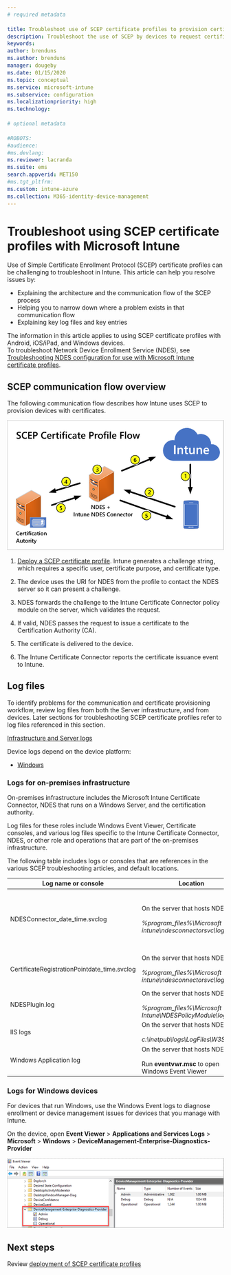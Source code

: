 ```yaml
---
# required metadata

title: Troubleshoot use of SCEP certificate profiles to provision certificates with Intune | Microsoft Docs
description: Troubleshoot the use of SCEP by devices to request certificates for use with Intune, including communication from devices to NDES, NDES to certification authorities, and from the Intune Certificate Connector to the Intune service.  
keywords:
author: brenduns
ms.author: brenduns
manager: dougeby
ms.date: 01/15/2020
ms.topic: conceptual
ms.service: microsoft-intune
ms.subservice: configuration
ms.localizationpriority: high
ms.technology:

# optional metadata

#ROBOTS:
#audience:
#ms.devlang:
ms.reviewer: lacranda
ms.suite: ems
search.appverid: MET150
#ms.tgt_pltfrm:
ms.custom: intune-azure
ms.collection: M365-identity-device-management
---
```


# Troubleshoot using SCEP certificate profiles with Microsoft Intune

Use of Simple Certificate Enrollment Protocol (SCEP) certificate profiles can be challenging to troubleshoot in Intune. This article can help you resolve issues by:

- Explaining the architecture and the communication flow of the SCEP process
- Helping you to narrow down where a problem exists in that communication flow
- Explaining key log files and key entries

The information in this article applies to using SCEP certificate profiles with Android, iOS/iPad, and Windows devices.  
To troubleshoot Network Device Enrollment Service (NDES), see [Troubleshooting NDES configuration for use with Microsoft Intune certificate profiles]( https://support.microsoft.com/help/4459540/troubleshoot-ndes-configuration-for-use-with-intune).

## SCEP communication flow overview

The following communication flow describes how Intune uses SCEP to provision devices with certificates.

![SCEP certificate profile flow](../protect/media/troubleshoot-scep-certificate-profiles/scep-certificate-profile-flow.png)

1. [Deploy a SCEP certificate profile](). Intune generates a challenge string, which requires a specific user, certificate purpose, and certificate type.

2. The device uses the URI for NDES from the profile to contact the NDES server so it can present a challenge.

3. NDES forwards the challenge to the Intune Certificate Connector policy module on the server, which validates the request.

4. If valid, NDES passes the request to issue a certificate to the Certification Authority (CA).

5. The certificate is delivered to the device.

6. The Intune Certificate Connector reports the certificate issuance event to Intune.

## Log files

To identify problems for the communication and certificate provisioning workflow, review log files from both the Server infrastructure, and from devices. Later sections for troubleshooting SCEP certificate profiles refer to log files referenced in this section.

[Infrastructure and Server logs](logs-for-on-premises-infrastructure)

Device logs depend on the device platform:  

<!-- Content in progrss 
- [Android](#logs-for-android):  
  ***PENDING*** additional content
- [iOS/iPadOS](#logs-for-ios):  
-->

- [Windows](#logs-for-windows)

### Logs for on-premises infrastructure
  
On-premises infrastructure includes the Microsoft Intune Certificate Connector, NDES that runs on a Windows Server, and the certification authority.

Log files for these roles include Windows Event Viewer, Certificate consoles, and various log files specific to the Intune Certificate Connector, NDES, or other role and operations that are part of the on-premises infrastructure.

The following table includes logs or consoles that are references in the various SCEP troubleshooting articles, and default locations. 

| Log name or console | Location | Details  |
|---------------------|-------------|-------------------------------------|
|NDESConnector_date_time.svclog | On the server that hosts NDES: <br><br>*%program_files%\Microsoft intune\ndesconnectorsvc\logs\logs*| This log shows communication from the Microsoft Intune Certificate Connector to the Intune cloud service. <br><br>  Related registry key: *HKLM\SW\Microsoft\MicrosoftIntune\NDESConnector\ConnectionStatus* <br><br> We recommend that you use [Service Trace Viewer Tool](https://docs.microsoft.com/dotnet/framework/wcf/service-trace-viewer-tool-svctraceviewer-exe) to view the log files.|
|CertificateRegistrationPointdate_time.svclog   | On the server that hosts NDES: <br><br>*%program_files%\Microsoft intune\ndesconnectorsvc\logs\logs*  |This log shows NDES policy module receiving and verifying certificate requests.<br><br> We recommend that you use [Service Trace Viewer Tool](https://docs.microsoft.com/dotnet/framework/wcf/service-trace-viewer-tool-svctraceviewer-exe) to view the log files. |
|NDESPlugin.log   | On the server that hosts NDES:  <br><br> *%program_files%\Microsoft Intune\NDESPolicyModule\logs*  |This log shows the passing of certificate requests to the Certificate Registration Point, and the resulting verification of those requests. |
|IIS logs    |  On the server that hosts NDES:  <br><br>*c:\inetpub\logs\LogFiles\W3SVC1* | IS logs show the certificate requests from mobile devices entering NDES.  |
Windows Application log |On the server that hosts NDES: <br><br> Run **eventvwr.msc** to open Windows Event Viewer |This log is referenced when investigating IIS issues, like the SCEP application pool.    |

<!-- Content in progress 

### Logs for Android devices
***PENDING*** additional content

### Logs for iOS/iPadOS devices
***PENDING*** additional content
-->

### Logs for Windows devices

For devices that run Windows, use the Windows Event logs to diagnose enrollment or device management issues for devices that you manage with Intune.

On the device, open **Event Viewer** > **Applications and Services Logs** > **Microsoft** > **Windows** > **DeviceManagement-Enterprise-Diagnostics-Provider**

![Windows event logs](../protect/media/troubleshoot-scep-certificate-profiles/windows-event-log.png)

## Next steps
Review [deployment of SCEP certificate profiles](troublehsoot-scep-certificate-profile-deployment) 